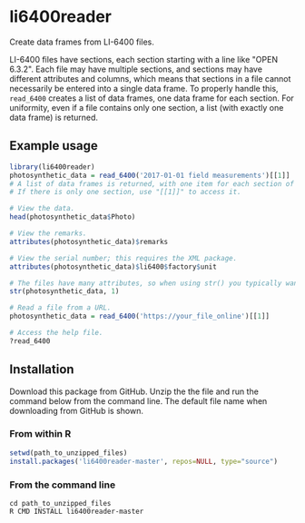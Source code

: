 # li6400reader
Create data frames from LI-6400 files.

LI-6400 files have sections, each section starting with a line like "OPEN 6.3.2". Each file may have multiple sections, and sections may have different attributes and columns, which means that sections in a file cannot necessarily be entered into a single data frame. To properly handle this, `read_6400` creates a list of data frames, one data frame for each section. For uniformity, even if a file contains only one section, a list (with exactly one data frame) is returned.

## Example usage
```r
library(li6400reader)
photosynthetic_data = read_6400('2017-01-01 field measurements')[[1]]
# A list of data frames is returned, with one item for each section of the 6400 file.
# If there is only one section, use "[[1]]" to access it.

# View the data.
head(photosynthetic_data$Photo)

# View the remarks.
attributes(photosynthetic_data)$remarks

# View the serial number; this requires the XML package.
attributes(photosynthetic_data)$li6400$factory$unit

# The files have many attributes, so when using str() you typically want to limit `max.level`.
str(photosynthetic_data, 1)

# Read a file from a URL.
photosynthetic_data = read_6400('https://your_file_online')[[1]]

# Access the help file.
?read_6400
```

## Installation
Download this package from GitHub. Unzip the the file and run the command below from the command line. The default file name when downloading from GitHub is shown.

### From within R
```r
setwd(path_to_unzipped_files)
install.packages('li6400reader-master', repos=NULL, type="source")  
```

### From the command line
```
cd path_to_unzipped_files
R CMD INSTALL li6400reader-master
```

